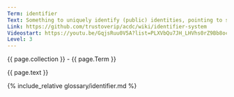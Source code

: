 ```yaml
---
Term: identifier
Text: Something to uniquely identify (public) identities, pointing to something or someone else.
Link: https://github.com/trustoverip/acdc/wiki/identifier-system
Videostart: https://youtu.be/GqjsRuu0V5A?list=PLXVbQu7JH_LHVhs0rZ9Bb8ocyKlPljkaG&t=02m29s
Level: 3
---
```


{{ page.collection }} - {{ page.Term }}

   {{ page.text }}

{% include_relative glossary/identifier.md %}
